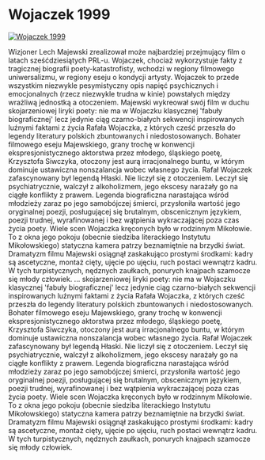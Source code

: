 Wojaczek 1999 
=============
[![Wojaczek 1999 ](http://vidos.pl/images/player.gif)](http://vidos.pl/wojaczek-1999)

 Wizjoner Lech Majewski zrealizował może najbardziej przejmujący film o latach sześćdziesiątych PRL-u. Wojaczek, chociaż wykorzystuje fakty z tragicznej biografii poety-katastrofisty, wchodzi w regiony filmowego uniwersalizmu, w regiony eseju o kondycji artysty. Wojaczek to przede wszystkim niezwykle pesymistyczny opis napięć psychicznych i emocjonalnych (rzecz niezwykle trudna w kinie) powstałych między wrażliwą jednostką a otoczeniem. Majewski wykreował swój film w duchu skojarzeniowej liryki poety: nie ma w Wojaczku klasycznej 'fabuły biograficznej' lecz jedynie ciąg czarno-białych sekwencji inspirowanych luźnymi faktami z życia Rafała Wojaczka, z których cześć przeszła do legendy literatury polskich zbuntowanych i niedostosowanych. Bohater filmowego eseju Majewskiego, grany trochę w konwencji ekspresjonistycznego aktorstwa przez młodego, śląskiego poetę, Krzysztofa Siwczyka, otoczony jest aurą irracjonalnego buntu, w którym dominuje ustawiczna nonszalancja wobec własnego życia. Rafał Wojaczek zafascynowany był legendą Hłaski. Nie liczył się z otoczeniem. Leczył się psychiatrycznie, walczył z alkoholizmem, jego ekscesy narażały go na ciągłe konflikty z prawem. Legenda biograficzna narastająca wśród młodzieży zaraz po jego samobójczej śmierci, przysłoniła wartość jego oryginalnej poezji, posługującej się brutalnym, obscenicznym językiem, poezji trudnej, wyrafinowanej i bez wątpienia wykraczającej poza czas życia poety. Wiele scen Wojaczka kręconych było w rodzinnym Mikołowie. To z okna jego pokoju (obecnie siedziba literackiego Instytutu Mikołowskiego) statyczna kamera patrzy beznamiętnie na brzydki świat. Dramatyzm filmu Majewski osiągnął zaskakująco prostymi środkami: kadry są ascetyczne, montaż cięty, ujęcie po ujęciu, ruch postaci wewnątrz kadru. W tych turpistycznych, nędznych zaułkach, ponurych knajpach szamocze się młody człowiek.   ... skojarzeniowej liryki poety: nie ma w Wojaczku klasycznej 'fabuły biograficznej' lecz jedynie ciąg czarno-białych sekwencji inspirowanych luźnymi faktami z życia Rafała Wojaczka, z których cześć przeszła do legendy literatury polskich zbuntowanych i niedostosowanych. Bohater filmowego eseju Majewskiego, grany trochę w konwencji ekspresjonistycznego aktorstwa przez młodego, śląskiego poetę, Krzysztofa Siwczyka, otoczony jest aurą irracjonalnego buntu, w którym dominuje ustawiczna nonszalancja wobec własnego życia. Rafał Wojaczek zafascynowany był legendą Hłaski. Nie liczył się z otoczeniem. Leczył się psychiatrycznie, walczył z alkoholizmem, jego ekscesy narażały go na ciągłe konflikty z prawem. Legenda biograficzna narastająca wśród młodzieży zaraz po jego samobójczej śmierci, przysłoniła wartość jego oryginalnej poezji, posługującej się brutalnym, obscenicznym językiem, poezji trudnej, wyrafinowanej i bez wątpienia wykraczającej poza czas życia poety. Wiele scen Wojaczka kręconych było w rodzinnym Mikołowie. To z okna jego pokoju (obecnie siedziba literackiego Instytutu Mikołowskiego) statyczna kamera patrzy beznamiętnie na brzydki świat. Dramatyzm filmu Majewski osiągnął zaskakująco prostymi środkami: kadry są ascetyczne, montaż cięty, ujęcie po ujęciu, ruch postaci wewnątrz kadru. W tych turpistycznych, nędznych zaułkach, ponurych knajpach szamocze się młody człowiek.
